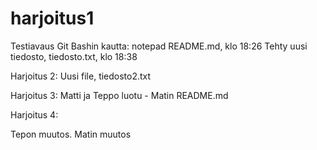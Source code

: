 # harjoitus1

Testiavaus Git Bashin kautta: notepad README.md, klo 18:26
Tehty uusi tiedosto, tiedosto.txt, klo 18:38


Harjoitus 2:
Uusi file, tiedosto2.txt


Harjoitus 3:
Matti ja Teppo luotu - Matin README.md


Harjoitus 4:

Tepon muutos.
Matin muutos

